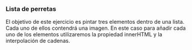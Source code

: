 ### Lista de perretas
El objetivo de este ejercicio es pintar tres elementos dentro de una lista. 
Cada uno de ellos contendrá una imagen. 
En este caso para añadir cada uno de los elementos utilizaremos la propiedad innerHTML y la interpolación de cadenas.